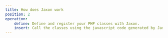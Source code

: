 ```yaml
---
title: How does Jaxon work
position: 2
operation:
    define: Define and register your PHP classes with Jaxon.
    insert: Call the classes using the javascript code generated by Jaxon.
---
```

